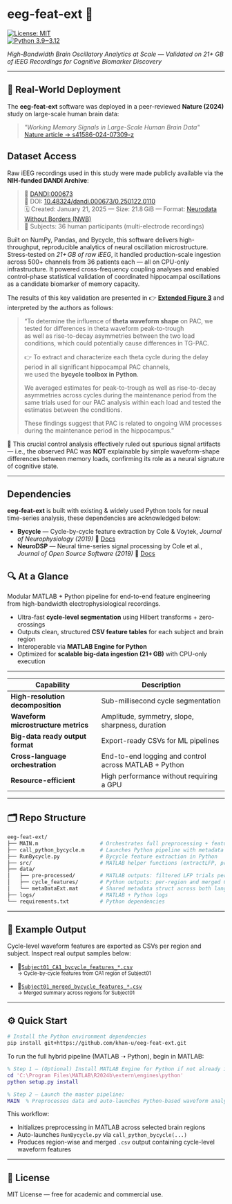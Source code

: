 # eeg-feat-ext 🧠 
[![License: MIT](https://img.shields.io/badge/License-MIT-yellow.svg)](LICENSE)  
[![Python 3.9‒3.12](https://img.shields.io/badge/Python-3.9‒3.12-blue.svg)](#installation)  

_High-Bandwidth Brain Oscillatory Analytics at Scale — Validated on 21+ GB of iEEG Recordings for Cognitive Biomarker Discovery_

---

## 🚀 Real-World Deployment 

The **eeg-feat-ext** software was deployed in a peer-reviewed **Nature (2024)** study on large-scale human brain data:  
> _"Working Memory Signals in Large-Scale Human Brain Data"_  
> [Nature article → s41586-024-07309-z](https://www.nature.com/articles/s41586-024-07309-z)

## Dataset Access
Raw iEEG recordings used in this study were made publicly available via the **NIH-funded DANDI Archive**:
> 📁 [DANDI:000673](https://dandiarchive.org/dandiset/000673)  
> 📄 DOI: [10.48324/dandi.000673/0.250122.0110](https://doi.org/10.48324/dandi.000673/0.250122.0110)  
> 🗓️ Created: January 21, 2025 — Size: 21.8 GiB — Format: [Neurodata Without Borders (NWB)](https://www.nwb.org/)  
> 👥 Subjects: 36 human participants (multi-electrode recordings)  

Built on NumPy, Pandas, and Bycycle, this software delivers high-throughput, reproducible analytics of neural oscillation microstructure.  
Stress-tested on *21+ GB of raw iEEG*, it handled production-scale ingestion across 500+ channels from 36 patients each — all on CPU-only infrastructure. It powered cross-frequency coupling analyses and enabled control-phase statistical validation of coordinated hippocampal oscillations as a candidate biomarker of memory capacity.

The results of this key validation are presented in 👉 **[Extended Figure 3](https://www.nature.com/articles/s41586-024-07309-z#Fig9)** and interpreted by the authors as follows:

> “To determine the influence of **theta waveform shape** on PAC, we tested for differences in theta waveform peak-to-trough  
> as well as rise-to-decay asymmetries between the two load conditions, which could potentially cause differences in TG-PAC.
>
> 👉 To extract and characterize each theta cycle during the delay period in all significant hippocampal PAC channels,  
> we used the **bycycle toolbox in Python**.
>
> We averaged estimates for peak-to-trough as well as rise-to-decay asymmetries across cycles during the maintenance period from the same trials used for our PAC analysis within each load and tested the estimates between the conditions.
>
> These findings suggest that PAC is related to ongoing WM processes during the maintenance period in the hippocampus.”

🚀 This crucial control analysis effectively ruled out spurious signal artifacts — i.e., the observed PAC was **NOT** explainable by simple waveform-shape differences between memory loads, confirming its role as a neural signature of cognitive state.

---
## Dependencies
**eeg-feat-ext** is built with existing & widely used Python tools for neual time-series analysis, these dependencies are acknowledged below:  
- **Bycycle** — Cycle-by-cycle feature extraction by Cole & Voytek, _Journal of Neurophysiology (2019)_ 📘 [Docs](https://bycycle-tools.github.io)  
- **NeuroDSP** — Neural time-series signal processing by Cole et al., _Journal of Open Source Software (2019)_ 📘 [Docs](https://neurodsp-tools.github.io)
 
## 🔍 At a Glance
Modular MATLAB + Python pipeline for end-to-end feature engineering from high-bandwidth electrophysiological recordings.

- Ultra-fast **cycle-level segmentation** using Hilbert transforms + zero-crossings  
- Outputs clean, structured **CSV feature tables** for each subject and brain region  
- Interoperable via **MATLAB Engine for Python**  
- Optimized for **scalable big-data ingestion (21+ GB)** with CPU-only execution  
---

| Capability                            | Description |
|---------------------------------------|-------------|
| **High-resolution decomposition**     | Sub-millisecond cycle segmentation |
| **Waveform microstructure metrics**   | Amplitude, symmetry, slope, sharpness, duration |
| **Big-data ready output format**      | Export-ready CSVs for ML pipelines |
| **Cross-language orchestration**      | End-to-end logging and control across MATLAB + Python |
| **Resource-efficient**                | High performance without requiring a GPU |

---

## 🗂️ Repo Structure

```bash
eeg-feat-ext/
├── MAIN.m                    # Orchestrates full preprocessing + feature extraction
├── call_python_bycycle.m     # Launches Python pipeline with metadata
├── RunBycycle.py             # Bycycle feature extraction in Python
├── src/                      # MATLAB helper functions (extractLFP, processSubjects, etc.)
├── data/
│   ├── pre-processed/        # MATLAB outputs: filtered LFP trials per region
│   ├── cycle_features/       # Python outputs: per-region and merged CSVs
│   └── metaDataExt.mat       # Shared metadata struct across both languages
├── logs/                     # MATLAB + Python logs
└── requirements.txt          # Python dependencies
```

---

## 📄 Example Output 

Cycle-level waveform features are exported as CSVs per region and subject. Inspect real output samples below:

- 📄[`Subject01_CA1_bycycle_features_*.csv`](./data/cycle_features/Subject01/CA1/Subject01_CA1_bycycle_features_20250410_153022.csv)  
  <sub>→ Cycle-by-cycle features from CA1 region of Subject01</sub>  

- 📄[`Subject01_merged_bycycle_features_*.csv`](./data/cycle_features/Subject01/Subject01_merged_bycycle_features_20250410_153052.csv)    
  <sub>→ Merged summary across regions for Subject01</sub>  

---

## ⚙️ Quick Start

```bash
# Install the Python environment dependencies
pip install git+https://github.com/khan-u/eeg-feat-ext.git
```

To run the full hybrid pipeline (MATLAB ➝ Python), begin in MATLAB:

```matlab
% Step 1 — (Optional) Install MATLAB Engine for Python if not already installed:
cd 'C:\Program Files\MATLAB\R2024b\extern\engines\python'
python setup.py install

% Step 2 — Launch the master pipeline:
MAIN  % Preprocesses data and auto-launches Python-based waveform analysis
```

This workflow:
- Initializes preprocessing in MATLAB across selected brain regions  
- Auto-launches `RunBycycle.py` via `call_python_bycycle(...)`  
- Produces region-wise and merged `.csv` output containing cycle-level waveform features  

---

## 📄 License

MIT License — free for academic and commercial use.  
